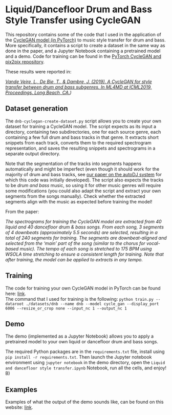 # Liquid/Dancefloor Drum and Bass Style Transfer using CycleGAN

This repository contains some of the code that I used in the application of the [CycleGAN model (in PyTorch)](https://github.com/junyanz/pytorch-CycleGAN-and-pix2pix) to music style transfer for drum and bass.
More specifically, it contains a script to create a dataset in the same way as done in the paper,
and a Jupyter Notebook containing a pretrained model and a demo.
Code for training can be found in the [PyTorch CycleGAN and pix2pix repository](https://github.com/junyanz/pytorch-CycleGAN-and-pix2pix).

These results were reported in:

_[Vande Veire, L., De Bie, T., & Dambre, J. (2019). A CycleGAN for style transfer between drum and bass subgenres. In ML4MD at ICML2019, Proceedings. Long Beach, CA.](https://biblio.ugent.be/publication/8619952))_



## Dataset generation

The ``dnb-cyclegan-create-dataset.py`` script allows you to create your own dataset for training a CycleGAN model.
The script expects as its input a directory, containing two subdirectories, one for each source genre, each containing a few full drum and bass tracks in that genre.
It extracts short snippets from each track, converts them to the required spectrogram representation, and saves the resulting snippets and spectrograms in a separate output directory.

Note that the segmentation of the tracks into segments happens automatically and might be imperfect (even though it should work for the majority of drum and bass tracks, see [our paper on the autoDJ system](https://asmp-eurasipjournals.springeropen.com/articles/10.1186/s13636-018-0134-8) for which this code was initially developed).
The script also expects the tracks to be _drum and bass_ music, so using it for other music genres will require some modifications (you could also adapt the script and extract your own segments from the songs manually).
Check whether the extracted segments align with the music as expected before training the model!

From the paper: 

_The spectrograms for training the CycleGAN model are
extracted from 40 liquid and 40 dancefloor drum & bass
songs. From each song, 3 segments of 4 downbeats (approximately 5.5 seconds)
are selected, resulting in a total of 240
segments for training. The segments are downbeat-aligned
and selected from the ‘main’ part of the song (similar to the
chorus for vocal-based music). The tempo of each song is
stretched to 175 BPM using WSOLA time stretching to ensure a 
consistent length for training. Note that after training, the model
can be applied to extracts in any tempo._



## Training

The code for training your own CycleGAN model in PyTorch can be found here: [link](https://github.com/junyanz/pytorch-CycleGAN-and-pix2pix).  
The command that I used for training is the following: `python train.py --dataroot ./datasets/dnb --name dnb --model cycle_gan --display_port 6006 --resize_or_crop none --input_nc 1 --output_nc 1`


## Demo

The demo (implemented as a Jupyter Notebook) allows you to apply a pretrained model to your own liquid or dancefloor drum and bass songs.

The required Python packages are in the `requirements.txt` file, install using `pip install -r requirements.txt`.
Then launch the Jupyter notebook environment using `jupyter notebook` in the demo directory, open the `Liquid and dancefloor style transfer.ipynb` Notebook, run all the cells, and enjoy! B)


## Examples

Examples of what the output of the demo sounds like, can be found on this website: [link](https://users.ugent.be/~levdveir/2019ML4MD/).
